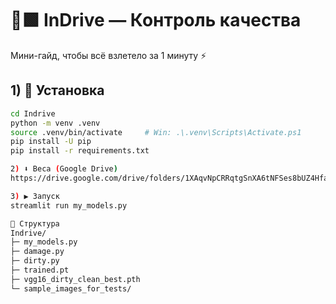 # 🚕🟩 InDrive — Контроль качества

Мини-гайд, чтобы всё взлетело за 1 минуту ⚡️

## 1) 🧰 Установка
```bash
cd Indrive
python -m venv .venv
source .venv/bin/activate     # Win: .\.venv\Scripts\Activate.ps1
pip install -U pip
pip install -r requirements.txt

2) ⬇️ Веса (Google Drive)
https://drive.google.com/drive/folders/1XAqvNpCRRqtgSnXA6tNFSes8bUZ4Hfad

3) ▶️ Запуск
streamlit run my_models.py

📁 Структура
Indrive/
├─ my_models.py
├─ damage.py
├─ dirty.py
├─ trained.pt
├─ vgg16_dirty_clean_best.pth
└─ sample_images_for_tests/

